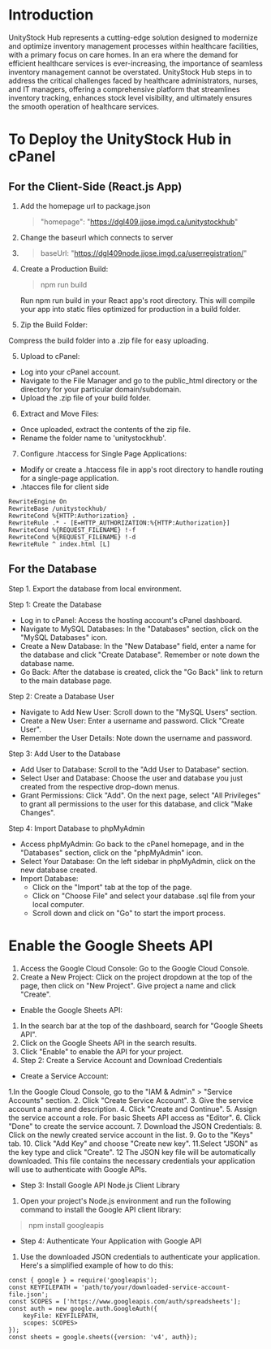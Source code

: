 # Introduction
UnityStock Hub represents a cutting-edge solution designed to modernize and optimize inventory management processes within healthcare facilities, with a primary focus on care homes. In an era where the demand for efficient healthcare services is ever-increasing, the importance of seamless inventory management cannot be overstated. UnityStock Hub steps in to address the critical challenges faced by healthcare administrators, nurses, and IT managers, offering a comprehensive platform that streamlines inventory tracking, enhances stock level visibility, and ultimately ensures the smooth operation of healthcare services.

# To Deploy the UnityStock Hub in cPanel
## For the Client-Side (React.js App)
1. Add the homepage url to package.json
   >  "homepage": "https://dgl409.jjose.imgd.ca/unitystockhub"
2. Change the baseurl which connects to server
3. >   baseUrl: "https://dgl409node.jjose.imgd.ca/userregistration/" 
4. Create a Production Build:
   > npm run build
   
   Run npm run build in your React app's root directory. This will compile your app into static files optimized for production in a build folder.
   
5. Zip the Build Folder:

Compress the build folder into a .zip file for easy uploading.

5. Upload to cPanel:

* Log into your cPanel account.
* Navigate to the File Manager and go to the public_html directory or the directory for your particular domain/subdomain.
* Upload the .zip file of your build folder.
  
6. Extract and Move Files:
   
* Once uploaded, extract the contents of the zip file.
* Rename the folder name to 'unitystockhub'.

7. Configure .htaccess for Single Page Applications:

* Modify or create a .htaccess file in  app's root directory to handle routing for a single-page application.
* .htacces file for client side
> <IfModule mod_rewrite.c>
    RewriteEngine On
    RewriteBase /unitystockhub/
    RewriteCond %{HTTP:Authorization} .
    RewriteRule .* - [E=HTTP_AUTHORIZATION:%{HTTP:Authorization}]
    RewriteCond %{REQUEST_FILENAME} !-f
    RewriteCond %{REQUEST_FILENAME} !-d
    RewriteRule ^ index.html [L]    
</IfModule>

## For the Database 
Step 1. Export  the database from local environment.

Step 1: Create the Database
* Log in to cPanel: Access the hosting account's cPanel dashboard.
* Navigate to MySQL Databases: In the "Databases" section, click on the "MySQL Databases" icon.
* Create a New Database: In the "New Database" field, enter a name for the database and click "Create Database". Remember or note down the database name.
* Go Back: After the database is created, click the "Go Back" link to return to the main database page.

Step 2: Create a Database User
* Navigate to Add New User: Scroll down to the "MySQL Users" section.
* Create a New User: Enter a username and password. Click "Create User".
* Remember the User Details: Note down the username and password. 

Step 3: Add User to the Database
* Add User to Database: Scroll to the "Add User to Database" section.
* Select User and Database: Choose the user and database you just created from the respective drop-down menus.
* Grant Permissions: Click "Add". On the next page, select "All Privileges" to grant all permissions to the user for this database, and click "Make Changes".

Step 4: Import Database to phpMyAdmin
* Access phpMyAdmin: Go back to the cPanel homepage, and in the "Databases" section, click on the "phpMyAdmin" icon.
* Select Your Database: On the left sidebar in phpMyAdmin, click on the new database  created. 
* Import Database:
   * Click on the "Import" tab at the top of the page.
   * Click on "Choose File" and select your database .sql file from your local computer.
   * Scroll down and click on "Go" to start the import process.
 
# Enable the Google Sheets API
 1. Access the Google Cloud Console: Go to the Google Cloud Console.
 2. Create a New Project: Click on the project dropdown at the top of the page, then click on "New Project". Give project a name and click "Create".

* Enable the Google Sheets API:

 1. In the search bar at the top of the dashboard, search for "Google Sheets API".
 2. Click on the Google Sheets API in the search results.
 3. Click "Enable" to enable the API for your project.
 4. Step 2: Create a Service Account and Download Credentials

* Create a Service Account:

1.In the Google Cloud Console, go to the "IAM & Admin" > "Service Accounts" section.
2. Click "Create Service Account".
3. Give the service account a name and description.
4. Click "Create and Continue".
5. Assign the service account a role. For basic Sheets API access as "Editor".
6. Click "Done" to create the service account.
7. Download the JSON Credentials:
8. Click on the newly created service account in the list.
9. Go to the "Keys" tab.
10. Click "Add Key" and choose "Create new key".
11.Select "JSON" as the key type and click "Create".
12 The JSON key file will be automatically downloaded. This file contains the necessary credentials your application will use to authenticate with Google APIs.

* Step 3: Install Google API Node.js Client Library
1. Open your project's Node.js environment and run the following command to install the Google API client library:
 > npm install googleapis

* Step 4: Authenticate Your Application with Google API
1. Use the downloaded JSON credentials to authenticate your application. Here's a simplified example of how to do this:

```
const { google } = require('googleapis');
const KEYFILEPATH = 'path/to/your/downloaded-service-account-file.json';
const SCOPES = ['https://www.googleapis.com/auth/spreadsheets'];
const auth = new google.auth.GoogleAuth({
    keyFile: KEYFILEPATH,   
    scopes: SCOPES>   
});
const sheets = google.sheets({version: 'v4', auth});
```
